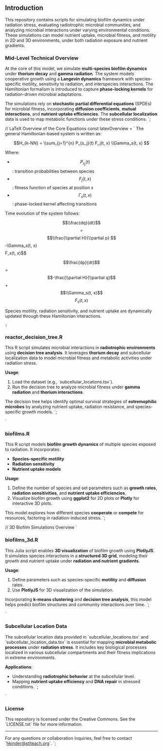 ## Introduction

This repository contains scripts for simulating biofilm dynamics under radiation stress, evaluating radiotrophic microbial communities, and analyzing microbial interactions under varying environmental conditions. These simulations can model nutrient uptake, microbial fitness, and motility in 2D and 3D environments, under both radiation exposure and nutrient gradients.

### Mid-Level Technical Overview

At the core of this model, we simulate **multi-species biofilm dynamics** under **thorium decay** and **gamma radiation**. The system models cooperative growth using a **Langevin dynamics** framework with species-specific motility, sensitivity to radiation, and interspecies interactions. The Hamiltonian formalism is introduced to capture **phase-locking kernels** for radiation-driven microbial adaptations.

The simulations rely on **stochastic partial differential equations** (SPDEs) for microbial fitness, incorporating **diffusion coefficients**, **mutual interactions**, and **nutrient uptake efficiencies**. The **subcellular localization** data is used to map metabolic functions under these stress conditions.
`;

// LaTeX Overview of the Core Equations
const latexOverview = `
The general Hamiltonian-based system is written as:

$$H_{k-NN} = \\sum_{j=1}^{n} P_{s_j}(t) F_j(t, x) \\Gamma_s(t, x) $$

Where:
- $$P_{s_j}(t) $$: transition probabilities between species
- $$F_j(t, x) $$: fitness function of species at position x
- $$\Gamma_s(t, x)$$: phase-locked kernel affecting transitions

Time evolution of the system follows:

$$\\frac{dq}{dt}$$ $$=$$ $$\\frac{\\partial H}{\\partial p} $$-\\Gamma_s(t, x)$$ $$F_s(t, x)$$

$$\frac{dp}{dt}$$ = $$-\frac{\\partial H}{\\partial q}$$ + $$\\Gamma_s(t, x)$$ $$F_s(t, x)$$

Species motility, radiation sensitivity, and nutrient uptake are dynamically updated through these Hamiltonian interactions.

`;
`
### reactor_decision_tree.R

This R script simulates microbial interactions in **radiotrophic environments** using **decision tree analysis**. It leverages **thorium decay** and subcellular localization data to model microbial fitness and metabolic activities under radiation stress.

**Usage**:
1. Load the dataset (e.g., \`subcellular_locations.tsv\`).
2. Run the decision tree to analyze microbial fitness under **gamma radiation** and **thorium interactions**.

The decision tree helps identify optimal survival strategies of **extremophilic microbes** by analyzing nutrient uptake, radiation resistance, and species-specific growth models.
`;

`
### biofilms.R

This R script models **biofilm growth dynamics** of multiple species exposed to radiation. It incorporates:
- **Species-specific motility**
- **Radiation sensitivity**
- **Nutrient uptake models**

**Usage**:
1. Define the number of species and set parameters such as **growth rates**, **radiation sensitivities**, and **nutrient uptake efficiencies**.
2. Visualize biofilm growth using **ggplot2** for 2D plots or **Plotly** for interactive 3D plots.

This model explores how different species **cooperate** or **compete** for resources, factoring in radiation-induced stress.
`;

// 3D Biofilm Simulations Overview
`
### biofilms_3d.R

This Julia script enables **3D visualization** of biofilm growth using **PlotlyJS**. It simulates species interactions in a **structured 3D grid**, modeling their growth and nutrient uptake under **radiation and nutrient gradients**.

**Usage**:
1. Define parameters such as species-specific **motility** and **diffusion** rates.
2. Use **PlotlyJS** for 3D visualization of the simulation.

Incorporating **k-means clustering** and **decision tree analysis**, this model helps predict biofilm structures and community interactions over time.
`;

`
### Subcellular Location Data

The subcellular location data provided in \`subcellular_locations.tsv\` and \`subcellular_location_data.tsv\` is essential for mapping **microbial metabolic processes** under **radiation stress**. It includes key biological processes localized in various subcellular compartments and their fitness implications in extreme environments.

**Applications**:
- Understanding **radiotrophic behavior** at the subcellular level.
- Mapping **nutrient uptake efficiency** and **DNA repair** in stressed conditions.
`;

`
### License

This repository is licensed under the Creative Commons. See the \`LICENSE.txt\` file for more information.

---

For any questions or collaboration inquiries, feel free to contact \`hkinder@stlteach.org\`.
`;
